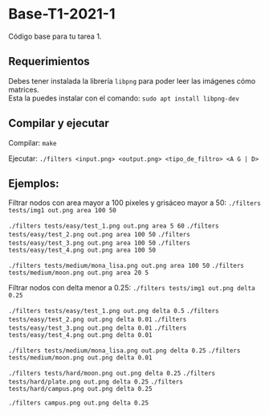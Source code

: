 # Base-T1-2021-1
Código base para tu tarea 1.

## Requerimientos
Debes tener instalada la librería `libpng` para poder leer las imágenes cómo matrices.  
Esta la puedes instalar con el comando:
```sudo apt install libpng-dev```

## Compilar y ejecutar
Compilar:
```make```

Ejecutar:
```./filters <input.png> <output.png> <tipo_de_filtro> <A G | D>```

## Ejemplos:
Filtrar nodos con area mayor a 100 pixeles y grisáceo mayor a 50:
```./filters tests/img1 out.png area 100 50```

```./filters tests/easy/test_1.png out.png area 5 60```
```./filters tests/easy/test_2.png out.png area 100 50```
```./filters tests/easy/test_3.png out.png area 100 50```
```./filters tests/easy/test_4.png out.png area 100 50```

```./filters tests/medium/mona_lisa.png out.png area 100 50```
```./filters tests/medium/moon.png out.png area 20 5```


Filtrar nodos con delta menor a 0.25:
```./filters tests/img1 out.png delta 0.25```

```./filters tests/easy/test_1.png out.png delta 0.5```
```./filters tests/easy/test_2.png out.png delta 0.01```
```./filters tests/easy/test_3.png out.png delta 0.01```
```./filters tests/easy/test_4.png out.png delta 0.01```

```./filters tests/medium/mona_lisa.png out.png delta 0.25```
```./filters tests/medium/moon.png out.png delta 0.01```


```./filters tests/hard/moon.png out.png delta 0.25```
```./filters tests/hard/plate.png out.png delta 0.25```
```./filters tests/hard/campus.png out.png delta 0.25```

```./filters campus.png out.png delta 0.25```



